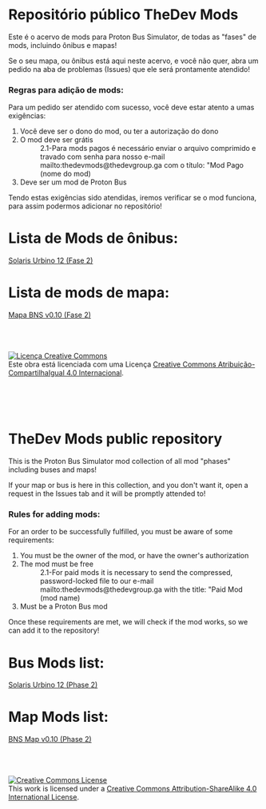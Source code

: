 # Repositório público TheDev Mods

Este é o acervo de mods para Proton Bus Simulator, de todas as "fases" de mods, incluindo ônibus e mapas!

Se o seu mapa, ou ônibus está aqui neste acervo, e você não quer, abra um pedido na aba de problemas (Issues) que ele será prontamente atendido!

<h3>Regras para adição de mods:</h3>

Para um pedido ser atendido com sucesso, você deve estar atento a umas exigências:<br>
<ol><li>Você deve ser o dono do mod, ou ter a autorização do dono<br></li>
<li>O mod deve ser grátis<br></li>
<dd>2.1-Para mods pagos é necessário enviar o arquivo comprimido e travado com senha para nosso e-mail mailto:thedevmods@thedevgroup.ga com o título: "Mod Pago (nome do mod)<br></dd>
<li>Deve ser um mod de Proton Bus<br></li></ol>
Tendo estas exigências sido atendidas, iremos verificar se o mod funciona, para assim podermos adicionar no repositório!

<h1> Lista de Mods de ônibus: </h1>
  <a href="https://www.thedevmods.ga/2020/12/solaris-urbino12-3portas.html">Solaris Urbino 12 (Fase 2)</a><br>
  
  
<h1> Lista de mods de mapa: </h1>
  <a href="https://repo.thedevmods.ga/static/map/MapaBNS/">Mapa BNS v0.10 (Fase 2)</a><br>








<p><br><br><br><a rel="license" href="http://creativecommons.org/licenses/by-sa/4.0/"><img alt="Licença Creative Commons" style="border-width:0" src="https://i.creativecommons.org/l/by-sa/4.0/88x31.png" /></a><br />Este obra está licenciada com uma Licença <a rel="license" href="http://creativecommons.org/licenses/by-sa/4.0/">Creative Commons Atribuição-CompartilhaIgual 4.0 Internacional</a>.</p>




# <br><br>TheDev Mods public repository

This is the Proton Bus Simulator mod collection of all mod "phases" including buses and maps!

If your map or bus is here in this collection, and you don't want it, open a request in the Issues tab and it will be promptly attended to!

<h3>Rules for adding mods:</h3>

For an order to be successfully fulfilled, you must be aware of some requirements:<br>
<ol><li>You must be the owner of the mod, or have the owner's authorization<br></li>
<li>The mod must be free<br></li>
<dd>2.1-For paid mods it is necessary to send the compressed, password-locked file to our e-mail mailto:thedevmods@thedevgroup.ga with the title: "Paid Mod (mod name)<br></dd>
<li>Must be a Proton Bus mod<br></li></ol>
Once these requirements are met, we will check if the mod works, so we can add it to the repository!

<h1> Bus Mods list: </h1>
  <a href="https://www.thedevmods.ga/2020/12/solaris-urbino12-3portas.html">Solaris Urbino 12 (Phase 2)</a><br>
  
  
<h1> Map Mods list: </h1>
  <a href="https://www.thedevmods.ga/2020/12/mapabns-2fase.html">BNS Map v0.10 (Phase 2)</a><br>








<p><br><br><br><a rel="license" href="http://creativecommons.org/licenses/by-sa/4.0/"><img alt="Creative Commons License" style="border-width:0" src="https://i.creativecommons.org/l/by-sa/4.0/88x31.png" /></a><br />This work is licensed under a <a rel="license" href="http://creativecommons.org/licenses/by-sa/4.0/">Creative Commons Attribution-ShareAlike 4.0 International License</a>.</p>
